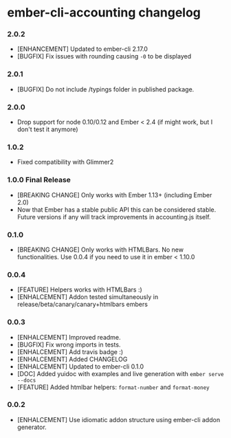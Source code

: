# ember-cli-accounting changelog

### 2.0.2
* [ENHANCEMENT] Updated to ember-cli 2.17.0
* [BUGFIX] Fix issues with rounding causing `-0` to be displayed

### 2.0.1
- [BUGFIX] Do not include /typings folder in published package.

### 2.0.0
* Drop support for node 0.10/0.12 and Ember < 2.4 (if might work, but I don't test it anymore)

### 1.0.2
* Fixed compatibility with Glimmer2

### 1.0.0 Final Release
* [BREAKING CHANGE] Only works with Ember 1.13+ (including Ember 2.0)
* Now that Ember has a stable public API this can be considered stable. Future versions if any
  will track improvements in accounting.js itself.

### 0.1.0
* [BREAKING CHANGE] Only works with HTMLBars. No new functionalities.
  Use 0.0.4 if you need to use it in ember < 1.10.0

### 0.0.4
* [FEATURE] Helpers works with HTMLBars :)
* [ENHALCEMENT] Addon tested simultaneously in release/beta/canary/canary+htmlbars embers

### 0.0.3
* [ENHALCEMENT] Improved readme.
* [BUGFIX] Fix wrong imports in tests.
* [ENHALCEMENT] Add travis badge :)
* [ENHALCEMENT] Added CHANGELOG
* [ENHALCEMENT] Updated to ember-cli 0.1.0
* [DOC] Added yuidoc with examples and live generation with `ember serve --docs`
* [FEATURE] Added htmlbar helpers: `format-number` and `format-money`

### 0.0.2
* [ENHALCEMENT] Use idiomatic addon structure using ember-cli addon generator.
